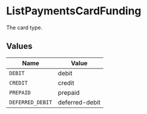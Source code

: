 # ListPaymentsCardFunding

The card type.


## Values

| Name             | Value            |
| ---------------- | ---------------- |
| `DEBIT`          | debit            |
| `CREDIT`         | credit           |
| `PREPAID`        | prepaid          |
| `DEFERRED_DEBIT` | deferred-debit   |